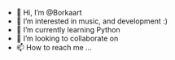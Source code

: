 - 👋 Hi, I’m @Borkaart
- 👀 I’m interested in music, and development :)
- 🌱 I’m currently learning Python
- 💞️ I’m looking to collaborate on 
- 📫 How to reach me ...

<!---
Borkaart/Borkaart is a ✨ special ✨ repository because its `README.md` (this file) appears on your GitHub profile.
You can click the Preview link to take a look at your changes.
--->
